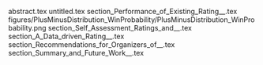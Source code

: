 abstract.tex
untitled.tex
section_Performance_of_Existing_Rating__.tex
figures/PlusMinusDistribution_WinProbability/PlusMinusDistribution_WinProbability.png
section_Self_Assessment_Ratings_and__.tex
section_A_Data_driven_Rating__.tex
section_Recommendations_for_Organizers_of__.tex
section_Summary_and_Future_Work__.tex
